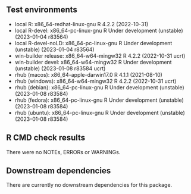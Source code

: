 ## Test environments
* local R:             x86_64-redhat-linux-gnu R 4.2.2 (2022-10-31)
* local R-devel:       x86_64-pc-linux-gnu     R Under development (unstable) (2023-01-04 r83564)
* local R-devel-noLD:  x86_64-pc-linux-gnu     R Under development (unstable) (2023-01-04 r83564)
* win-builder release: x86_64-w64-mingw32      R 4.2.2 (2022-10-31 ucrt)
* win-builder devel:   x86_64-w64-mingw32      R Under development (unstable) (2023-01-08 r83584 ucrt)
* rhub (macos):        x86_64-apple-darwin17.0 R 4.1.1 (2021-08-10)
* rhub (windows):      x86_64-w64-mingw32      R 4.2.2 (2022-10-31 ucrt)
* rhub (debian):       x86_64-pc-linux-gnu     R Under development (unstable) (2023-01-08 r83584)
* rhub (fedora):       x86_64-pc-linux-gnu     R Under development (unstable) (2023-01-08 r83584)
* rhub (ubuntu):       x86_64-pc-linux-gnu     R Under development (unstable) (2023-01-08 r83584)

## R CMD check results
There were no NOTEs, ERRORs or WARNINGs. 

## Downstream dependencies
There are currently no downstream dependencies for this package.
